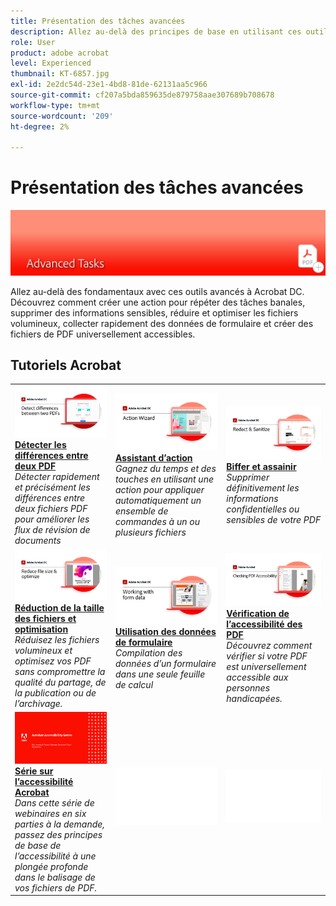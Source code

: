 ```yaml
---
title: Présentation des tâches avancées
description: Allez au-delà des principes de base en utilisant ces outils avancés dans Acrobat
role: User
product: adobe acrobat
level: Experienced
thumbnail: KT-6857.jpg
exl-id: 2e2dc54d-23e1-4bd8-81de-62131aa5c966
source-git-commit: cf207a5bda859635de879758aae307689b708678
workflow-type: tm+mt
source-wordcount: '209'
ht-degree: 2%

---
```


# Présentation des tâches avancées

![Image de prise en main d’Acrobat](../assets/Hero-AdvancedTasks.png)

Allez au-delà des fondamentaux avec ces outils avancés à Acrobat DC. Découvrez comment créer une action pour répéter des tâches banales, supprimer des informations sensibles, réduire et optimiser les fichiers volumineux, collecter rapidement des données de formulaire et créer des fichiers de PDF universellement accessibles.

## Tutoriels Acrobat

<table style="table-layout:fixed">
<tr>
  <td>
    <a href="compare.md">
      <img alt="Détecter les différences entre deux PDF" src="../assets/Compare_1280.png" />
    </a>
    <div>
    <a href="compare.md"><strong>Détecter les différences entre deux PDF</strong></a>
    </div>
    <em>Détecter rapidement et précisément les différences entre deux fichiers PDF pour améliorer les flux de révision de documents</em>
    <br>
  </td>
  <td>
    <a href="action.md">
      <img alt="Assistant d’action" src="../assets/Action.jpg" />
    </a>
    <div>
    <a href="action.md"><strong>Assistant d’action</strong></a>
    </div>
    <em>Gagnez du temps et des touches en utilisant une action pour appliquer automatiquement un ensemble de commandes à un ou plusieurs fichiers</em>
    <br>
  </td>
  <td>
    <a href="redact.md">
      <img alt="Biffer et assainir" src="../assets/Redact.jpg" />
    </a>
    <div>
    <a href="redact.md"><strong>Biffer et assainir</strong></a>
    </div>
    <em>Supprimer définitivement les informations confidentielles ou sensibles de votre PDF</em>
    <br>
  </td>  
</tr>
<tr>
  <td>
    <a href="reduce.md">
      <img alt="Réduction de la taille des fichiers et optimisation" src="../assets/Reduce.jpg" />
    </a>
    <div>
    <a href="reduce.md"><strong>Réduction de la taille des fichiers et optimisation</strong></a>
    </div>
    <em>Réduisez les fichiers volumineux et optimisez vos PDF sans compromettre la qualité du partage, de la publication ou de l’archivage.</em>
    <br>
  </td>
  <td>
    <a href="formdata.md">
      <img alt="Assistant d’action" src="../assets/FormData.jpg" />
    </a>
    <div>
    <a href="formdata.md"><strong>Utilisation des données de formulaire</strong></a>
    </div>
    <em>Compilation des données d’un formulaire dans une seule feuille de calcul</em>
    <br>
  </td>
  <td>
    <a href="accessibility.md">
      <img alt="Vérification de l’accessibilité des PDF" src="../assets/Checkingaccessible_1280.jpg" />
    </a>
    <div>
    <a href="accessibility.md"><strong>Vérification de l’accessibilité des PDF</strong></a>
    </div>
    <em>Découvrez comment vérifier si votre PDF est universellement accessible aux personnes handicapées.</em>
    <br>
  </td>
</tr>
<tr>
  <td>
    <a href="accessibility-series.md">
      <img alt="Préparation des fichiers de PDF accessibles" src="../assets/Accessibilityseries_1280.png" />
    </a>
    <div>
    <a href="accessibility-series.md"><strong>Série sur l’accessibilité Acrobat</strong></a>
    </div>
    <em>Dans cette série de webinaires en six parties à la demande, passez des principes de base de l’accessibilité à une plongée profonde dans le balisage de vos fichiers de PDF.</em>
    <br>
  </td>
  <td>
   <img alt="Espacement" src="../assets/Whitespacer.png" />
    <div>
    <br>
  </td>
  <td>
   <img alt="Espacement" src="../assets/Whitespacer.png" />
    <div>
    <br>
  </td>
</tr>
</table>
